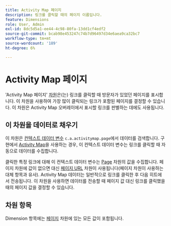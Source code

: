 ```yaml
---
title: Activity Map 페이지
description: 링크를 클릭할 때의 페이지 이름입니다.
feature: Dimensions
role: User, Admin
exl-id: 8dc5d5a1-ee44-4c98-80fa-13dd1cf4edf2
source-git-commit: bcab98e453247c74b7d96497d34e6aea9ca32bc7
workflow-type: tm+mt
source-wordcount: '189'
ht-degree: 6%

---
```


# Activity Map 페이지

&#39;Activity Map 페이지&#39; [차원](overview.md)은(는) 링크를 클릭할 때 방문자가 있었던 페이지를 표시합니다. 이 차원을 사용하여 가장 많이 클릭되는 링크가 포함된 페이지를 결정할 수 있습니다. 이 차원은 Activity Map 오버레이에서 표시할 링크를 판별하는 데에도 사용됩니다.

## 이 차원을 데이터로 채우기

이 차원은 [컨텍스트 데이터 변수](/help/implement/vars/page-vars/contextdata.md) `c.a.activitymap.page`에서 데이터를 검색합니다. 구현에서 [Activity Map](/help/analyze/activity-map/overview.md)을 사용하는 경우, 이 컨텍스트 데이터 변수는 링크를 클릭할 때 자동으로 데이터를 수집합니다.

클릭한 특정 링크에 대해 이 컨텍스트 데이터 변수는 [Page](page.md) 차원의 값을 수집합니다. 페이지 차원에 값이 없으면 대신 [페이지 URL](page-url.md) 차원이 사용됩니다(페이지 차원이 사용하는 대체 항목과 유사). Activity Map 데이터는 일반적으로 링크를 클릭한 후 다음 히트에서 전송됩니다. 이 차원을 사용하면 데이터를 전송할 때 페이지 값 대신 링크를 클릭했을 때의 페이지 값을 결정할 수 있습니다.

## 차원 항목

Dimension 항목에는 [페이지](page.md) 차원에 있는 모든 값이 포함됩니다.
